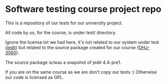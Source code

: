Software testing course project repo
====================================

This is a repository of our tests for our university project.

All code by us, for the course, is under test/ directory.

Ignore the license.txt we had here, it's not related to our
system under test ([jedit]) but related to the source package
created for our course ([OHJ-3060]).

The source package is/was a snapshot of jedit 4.4-pre1.

If you are on the same course as we are don't copy our tests :) Otherwise our code is licensed as GPL.

[jedit]: http://www.jedit.org
[OHJ-3060]: http://www.cs.tut.fi/~testaus/
